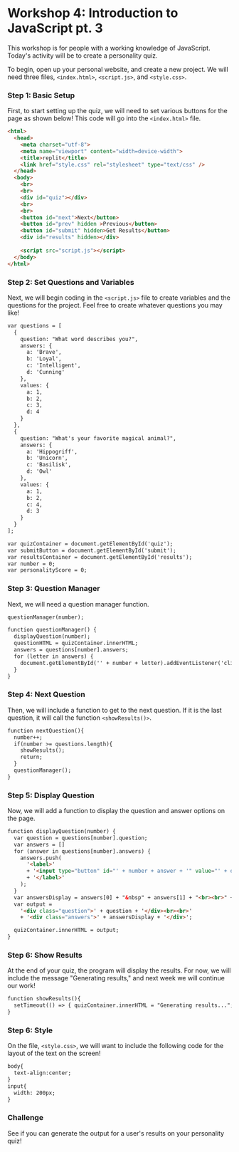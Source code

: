 # Workshop 4: Introduction to JavaScript pt. 3

This workshop is for people with a working knowledge of JavaScript. Today's activity will be to create a personality quiz. 

To begin, open up your personal website, and create a new project. We will need three files, `<index.html>`, `<script.js>`, and `<style.css>`.

### Step 1: Basic Setup

First, to start setting up the quiz, we will need to set various buttons for the page as shown below! This code will go into the `<index.html>` file.

```html
<html>
  <head>
    <meta charset="utf-8">
    <meta name="viewport" content="width=device-width">
    <title>replit</title>
    <link href="style.css" rel="stylesheet" type="text/css" />
  </head>
  <body>
    <br>
    <br>
    <div id="quiz"></div>
    <br>
    <br>
    <button id="next">Next</button>
    <button id="prev" hidden >Previous</button>
    <button id="submit" hidden>Get Results</button>
    <div id="results" hidden></div>
    
    <script src="script.js"></script>
  </body>
</html>
```

### Step 2: Set Questions and Variables 
  
Next, we will begin coding in the `<script.js>` file to create variables and the questions for the project. Feel free to create whatever questions you may like! 
  
```html
var questions = [
  {
    question: "What word describes you?",
    answers: {
      a: 'Brave',
      b: 'Loyal',
      c: 'Intelligent',
      d: 'Cunning'
    },
    values: {
      a: 1,
      b: 2,
      c: 3,
      d: 4
    }
  },
  {
    question: "What's your favorite magical animal?",
    answers: {
      a: 'Hippogriff',
      b: 'Unicorn',
      c: 'Basilisk',
      d: 'Owl'
    },
    values: {
      a: 1,
      b: 2,
      c: 4,
      d: 3
    }
  }
];

var quizContainer = document.getElementById('quiz');
var submitButton = document.getElementById('submit');
var resultsContainer = document.getElementById('results');
var number = 0;
var personalityScore = 0;
```
  
### Step 3: Question Manager

Next, we will need a question manager function.
  
```html
questionManager(number);

function questionManager() {
  displayQuestion(number);
  questionHTML = quizContainer.innerHTML;
  answers = questions[number].answers;
  for (letter in answers) {
    document.getElementById('' + number + letter).addEventListener('click', nextQuestion);
  }
}
```
  
### Step 4: Next Question

Then, we will include a function to get to the next question.  If it is the last question, it will call the function `<showResults()>`.
  
```html
function nextQuestion(){
  number++;
  if(number >= questions.length){
    showResults();
    return;
  }
  questionManager();
}
```

### Step 5: Display Question

Now, we will add a function to display the question and answer options on the page.
  
```html
function displayQuestion(number) {
  var question = questions[number].question;
  var answers = []
  for (answer in questions[number].answers) {
    answers.push(
      '<label>'
      + '<input type="button" id="' + number + answer + '" value="' + questions[number].answers[answer] + '">'
      + '</label>'
    );
  }
  var answersDisplay = answers[0] + "&nbsp" + answers[1] + "<br><br>" + answers[2] + "&nbsp" + answers[3];
  var output =
    '<div class="question">' + question + '</div><br><br>'
    + '<div class="answers">' + answersDisplay + '</div>';

  quizContainer.innerHTML = output;
}
```


### Step 6: Show Results

At the end of your quiz, the program will display the results. For now, we will include the message "Generating results," and next week we will continue our work!
  
```html
function showResults(){
  setTimeout(() => { quizContainer.innerHTML = "Generating results..."; }, 2000);
}
```


### Step 6: Style

On the file, `<style.css>`, we will want to include the following code for the layout of the text on the screen!
  
```html
body{
  text-align:center;
}
input{
  width: 200px;
}
```

### Challenge

See if you can generate the output for a user's results on your personality quiz!

